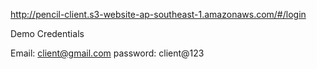 
http://pencil-client.s3-website-ap-southeast-1.amazonaws.com/#/login

Demo Credentials

Email: client@gmail.com
password: client@123
